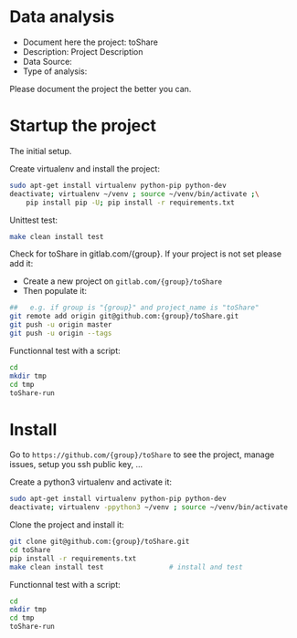 # Data analysis
- Document here the project: toShare
- Description: Project Description
- Data Source:
- Type of analysis:

Please document the project the better you can.

# Startup the project

The initial setup.

Create virtualenv and install the project:
```bash
sudo apt-get install virtualenv python-pip python-dev
deactivate; virtualenv ~/venv ; source ~/venv/bin/activate ;\
    pip install pip -U; pip install -r requirements.txt
```

Unittest test:
```bash
make clean install test
```

Check for toShare in gitlab.com/{group}.
If your project is not set please add it:

- Create a new project on `gitlab.com/{group}/toShare`
- Then populate it:

```bash
##   e.g. if group is "{group}" and project_name is "toShare"
git remote add origin git@github.com:{group}/toShare.git
git push -u origin master
git push -u origin --tags
```

Functionnal test with a script:

```bash
cd
mkdir tmp
cd tmp
toShare-run
```

# Install

Go to `https://github.com/{group}/toShare` to see the project, manage issues,
setup you ssh public key, ...

Create a python3 virtualenv and activate it:

```bash
sudo apt-get install virtualenv python-pip python-dev
deactivate; virtualenv -ppython3 ~/venv ; source ~/venv/bin/activate
```

Clone the project and install it:

```bash
git clone git@github.com:{group}/toShare.git
cd toShare
pip install -r requirements.txt
make clean install test                # install and test
```
Functionnal test with a script:

```bash
cd
mkdir tmp
cd tmp
toShare-run
```
